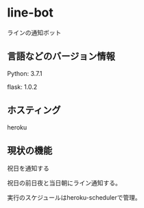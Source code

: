 # line-bot
ラインの通知ボット

## 言語などのバージョン情報
Python: 3.7.1

flask: 1.0.2

## ホスティング
heroku

## 現状の機能
祝日を通知する

祝日の前日夜と当日朝にライン通知する。

実行のスケジュールはheroku-schedulerで管理。

